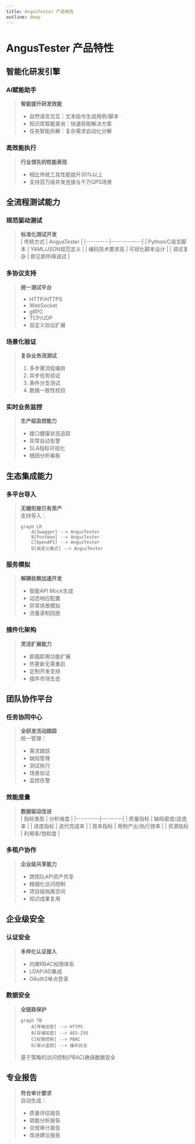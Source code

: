 ```yaml
---
title: AngusTester 产品特性
outline: deep
---
```


# AngusTester 产品特性

## 智能化研发引擎

### AI赋能助手
> **智能提升研发效能**
> - 自然语言交互：文本指令生成用例/脚本
> - 知识库智能查询：快速获取解决方案
> - 任务智能拆解：复杂需求自动化分解

### 高效能执行
> **行业领先的性能表现**  
> - 相比传统工具性能提升30%以上
> - 支持百万级并发连接与千万QPS场景

## 全流程测试能力

### 规范驱动测试
> **标准化测试开发**  
> | 传统方式 | AngusTester |
> |----------|-------------|
> | Python/C语言脚本 | YAML/JSON规范定义 |
> | 编码技术要求高 | 可视化脚本设计 |
> | 调试复杂 | 即见即所得调试 |

### 多协议支持
> **统一测试平台**
> - HTTP/HTTPS
> - WebSocket
> - gRPC
> - TCP/UDP
> - 自定义协议扩展

### 场景化验证
> **复杂业务流测试**
> 1. 多步骤流程编排
> 2. 异步任务验证
> 3. 条件分支测试
> 4. 数据一致性校验

### 实时业务监控
> **生产级监控能力**
> - 接口健康状态追踪
> - 异常自动告警
> - SLA指标可视化
> - 根因分析看板

## 生态集成能力

### 多平台导入
> **无缝衔接已有资产**  
> 支持导入：
> ```mermaid
> graph LR
>     A[Swagger] --> AngusTester
>     B[Postman] --> AngusTester
>     C[OpenAPI] --> AngusTester
>     D[自定义格式] --> AngusTester
> ```

### 服务模拟
> **解耦依赖加速开发**
> - 智能API Mock生成
> - 动态响应配置
> - 异常场景模拟
> - 流量录制回放

### 插件化架构
> **灵活扩展能力**
> - 即插即用功能扩展
> - 热更新无需重启
> - 定制开发支持
> - 插件市场生态

## 团队协作平台

### <el-icon><UserFilled /></el-icon> 任务协同中心
> **全研发活动跟踪**  
> 统一管理：
> - 需求跟踪
> - 缺陷管理
> - 测试执行
> - 场景验证
> - 监控告警

### <el-icon><Histogram /></el-icon> 效能度量
> **数据驱动改进**  
> | 指标类型 | 分析维度 |
> |----------|---------|
> | 质量指标 | 缺陷密度/逃逸率 |
> | 进度指标 | 迭代完成率 |
> | 效率指标 | 用例产出/执行效率 |
> | 资源指标 | 利用率/饱和度 |

### <el-icon><Avatar /></el-icon> 多租户协作
> **企业级共享能力**
> - 跨团队API资产共享
> - 精细化访问控制
> - 项目级隔离空间
> - 知识成果复用

## 企业级安全

### <el-icon><Lock /></el-icon> 认证安全
> **多样化认证接入**
> - 内建RBAC权限体系
> - LDAP/AD集成
> - OAuth2单点登录

### <el-icon><Lock /></el-icon> 数据安全
> **全链路保护**
> ```mermaid
> graph TB
>     A[传输加密] --> HTTPS
>     B[存储加密] --> AES-256
>     C[权限控制] --> PBAC
>     D[审计追踪] --> 操作日志
> ```
> 基于策略的访问控制(PBAC)确保数据安全

## 专业报告
> **符合审计要求**  
> 自动生成：
> - 质量评估报告
> - 效能分析报告
> - 合规审计报告
> - 改进建议报告
